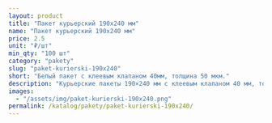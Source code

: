 ```yaml
---
layout: product
title: "Пакет курьерский 190x240 мм"
name: "Пакет курьерский 190x240 мм"
price: 2.5
unit: "₽/шт"
min_qty: "100 шт"
category: "pakety"
slug: "paket-kurierski-190x240"
short: "Белый пакет с клеевым клапаном 40мм, толщина 50 мкм."
description: "Курьерские пакеты 190×240 мм с клеевым клапаном 40 мм, толщина 50 мкм. Прочные упаковочные пакеты для отправки и доставки товаров. Купить оптом в Екатеринбурге с доставкой по России."
images:
  - "/assets/img/paket-kurierski-190x240.png"
permalink: /katalog/pakety/paket-kurierski-190x240/
---
```

